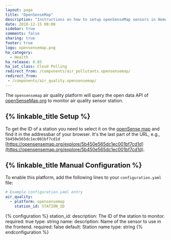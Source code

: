 ```yaml
---
layout: page
title: "OpenSenseMap"
description: "Instructions on how to setup openSenseMap sensors in Home Assistant."
date: 2018-12-15 00:00
sidebar: true
comments: false
sharing: true
footer: true
logo: opensensemap.png
ha_category:
  - Health
ha_release: 0.85
ha_iot_class: Cloud Polling
redirect_from: /components/air_pollutants.opensensemap/
redirect_from:
 - /components/air_quality.opensensemap/
---
```


The `opensensemap` air quality platform will query the open data API of [openSenseMap.org](https://opensensemap.org/) to monitor air quality sensor station.

## {% linkable_title Setup %}

To get the ID of a station you need to select it on the [openSense map](https://opensensemap.org/) and find it in the addressbar of your browser. It's the last part of the URL, e.g., `5b450e565dc1ec001bf7cd1d` [https://opensensemap.org/explore/5b450e565dc1ec001bf7cd1d](https://opensensemap.org/explore/5b450e565dc1ec001bf7cd1d).

## {% linkable_title Manual Configuration %}

To enable this platform, add the following lines to your `configuration.yaml` file:

```yaml
# Example configuration.yaml entry
air_quality:
  - platform: opensensemap
    station_id: STATION_ID
```

{% configuration %}
station_id:
  description: The ID of the station to monitor.
  required: true
  type: string
name:
  description: Name of the sensor to use in the frontend.
  required: false
  default: Station name
  type: string
{% endconfiguration %}

